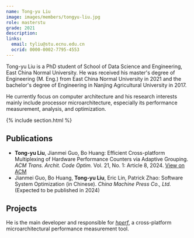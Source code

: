 ```yaml
---
name: Tong-yu Liu
image: images/members/tongyu-liu.jpg
role: masterstu
grade: 2021
description: 
links:
  email: tyliu@stu.ecnu.edu.cn
  ocrid: 0000-0002-7795-4553
---
```


Tong-yu Liu is a PhD student of School of Data Science and Engineering, East China Normal University. He was received his master's degree of Engineering (M. Eng.) from East China Normal University in 2021 and the bachelor's degree of Engineering in Nanjing Agricultural University in 2017. 

He currently focus on computer architecture and his research interests mainly include processor microarchitecture, especially its performance measurement, analysis, and optimization. 

{% include section.html %}

## Publications

- **Tong-yu Liu**, Jianmei Guo, Bo Huang: Efficient Cross-platform Multiplexing of Hardware Performance Counters via Adaptive Grouping. *ACM Trans. Archit. Code Optim.* Vol. 21, No. 1: Article 8, 2024. [View on ACM](https://dl.acm.org/doi/10.1145/3629525)
- Jianmei Guo, Bo Huang, **Tong-yu Liu**, Eric Lin, Patrick Zhao: Software System Optimization (in Chinese). *China Machine Press Co., Ltd.* (Expected to be published in 2024)

## Projects

He is the main developer and responsible for [*hperf*](https://github.com/solecnugit/hperf), a cross-platform microarchitectural performance measurement tool. 
